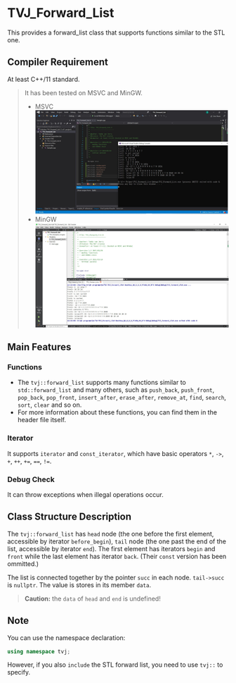 # TVJ_Forward_List
This provides a forward_list class that supports functions similar to the STL one.

## Compiler Requirement
At least C++/11 standard.

> It has been tested on MSVC and MinGW.
> * MSVC
> ![MSVC Output on VS 2019](MSVC_output.jpg)
> * MinGW
> ![MinGW Output on Qt 6.0.0](MinGW_output.jpg)

## Main Features
### Functions
- The `tvj::forward_list` supports many functions similar to `std::forward_list` and many others, such as `push_back`, `push_front`, `pop_back`, `pop_front`, `insert_after`, `erase_after`, `remove_at`, `find`, `search`, `sort`, `clear` and so on.
- For more information about these functions, you can find them in the header file itself.

### Iterator
It supports `iterator` and `const_iterator`, which have basic operators `*`, `->`, `+`, `++`, `+=`, `==`, `!=`.

### Debug Check
It can throw exceptions when illegal operations occur.

## Class Structure Description
The `tvj::forward_list` has `head` node (the one before the first element, accessible by iterator `before_begin`), `tail` node (the one past the end of the list, accessible by iterator `end`). The first element has iterators `begin` and `front` while the last element has iterator `back`. (Their `const` version has been ommitted.)

The list is connected together by the pointer `succ` in each node. `tail->succ` is `nullptr`. The value is stores in its member `data`.

> **Caution:** the `data` of `head` and `end` is undefined!

## Note
You can use the namespace declaration:
```cpp
using namespace tvj;
```
However, if you also `include` the STL forward list, you need to use `tvj::` to specify.